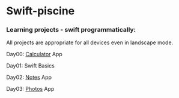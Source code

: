 # Swift-piscine
### Learning projects - swift programmatically:
All projects are appropriate for all devices even in landscape mode.

Day00: [Calculator](https://github.com/LidiaGr/Swift-piscine/tree/main/day00) App   

Day01: Swift Basics

Day02: [Notes](https://github.com/LidiaGr/Swift_piscine/blob/main/day02) App

Day03: [Photos](https://github.com/LidiaGr/Swift_piscine/tree/main/day03) App

